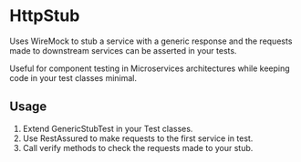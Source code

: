 # HttpStub

Uses WireMock to stub a service with a generic response and the requests
made to downstream services can be asserted in your tests.

Useful for component testing in Microservices architectures while
keeping code in your test classes minimal.

## Usage

1. Extend GenericStubTest in your Test classes.
2. Use RestAssured to make requests to the first service in test.
3. Call verify methods to check the requests made to your stub.